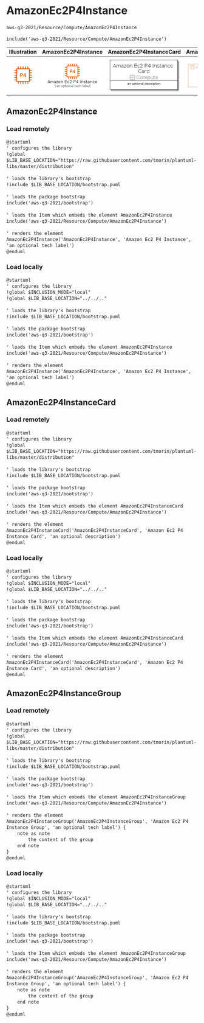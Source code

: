 # AmazonEc2P4Instance


```text
aws-q3-2021/Resource/Compute/AmazonEc2P4Instance
```

```text
include('aws-q3-2021/Resource/Compute/AmazonEc2P4Instance')
```



| Illustration | AmazonEc2P4Instance | AmazonEc2P4InstanceCard | AmazonEc2P4InstanceGroup |
| :---: | :---: | :---: | :---: |
| ![illustration for Illustration](../../../aws-q3-2021/Resource/Compute/AmazonEc2P4Instance.png) | ![illustration for AmazonEc2P4Instance](../../../aws-q3-2021/Resource/Compute/AmazonEc2P4Instance.Local.png) | ![illustration for AmazonEc2P4InstanceCard](../../../aws-q3-2021/Resource/Compute/AmazonEc2P4InstanceCard.Local.png) | ![illustration for AmazonEc2P4InstanceGroup](../../../aws-q3-2021/Resource/Compute/AmazonEc2P4InstanceGroup.Local.png) |




## AmazonEc2P4Instance

### Load remotely
```plantuml
@startuml
' configures the library
!global $LIB_BASE_LOCATION="https://raw.githubusercontent.com/tmorin/plantuml-libs/master/distribution"

' loads the library's bootstrap
!include $LIB_BASE_LOCATION/bootstrap.puml

' loads the package bootstrap
include('aws-q3-2021/bootstrap')

' loads the Item which embeds the element AmazonEc2P4Instance
include('aws-q3-2021/Resource/Compute/AmazonEc2P4Instance')

' renders the element
AmazonEc2P4Instance('AmazonEc2P4Instance', 'Amazon Ec2 P4 Instance', 'an optional tech label')
@enduml
```

### Load locally
```plantuml
@startuml
' configures the library
!global $INCLUSION_MODE="local"
!global $LIB_BASE_LOCATION="../../.."

' loads the library's bootstrap
!include $LIB_BASE_LOCATION/bootstrap.puml

' loads the package bootstrap
include('aws-q3-2021/bootstrap')

' loads the Item which embeds the element AmazonEc2P4Instance
include('aws-q3-2021/Resource/Compute/AmazonEc2P4Instance')

' renders the element
AmazonEc2P4Instance('AmazonEc2P4Instance', 'Amazon Ec2 P4 Instance', 'an optional tech label')
@enduml
```

## AmazonEc2P4InstanceCard

### Load remotely
```plantuml
@startuml
' configures the library
!global $LIB_BASE_LOCATION="https://raw.githubusercontent.com/tmorin/plantuml-libs/master/distribution"

' loads the library's bootstrap
!include $LIB_BASE_LOCATION/bootstrap.puml

' loads the package bootstrap
include('aws-q3-2021/bootstrap')

' loads the Item which embeds the element AmazonEc2P4InstanceCard
include('aws-q3-2021/Resource/Compute/AmazonEc2P4Instance')

' renders the element
AmazonEc2P4InstanceCard('AmazonEc2P4InstanceCard', 'Amazon Ec2 P4 Instance Card', 'an optional description')
@enduml
```

### Load locally
```plantuml
@startuml
' configures the library
!global $INCLUSION_MODE="local"
!global $LIB_BASE_LOCATION="../../.."

' loads the library's bootstrap
!include $LIB_BASE_LOCATION/bootstrap.puml

' loads the package bootstrap
include('aws-q3-2021/bootstrap')

' loads the Item which embeds the element AmazonEc2P4InstanceCard
include('aws-q3-2021/Resource/Compute/AmazonEc2P4Instance')

' renders the element
AmazonEc2P4InstanceCard('AmazonEc2P4InstanceCard', 'Amazon Ec2 P4 Instance Card', 'an optional description')
@enduml
```

## AmazonEc2P4InstanceGroup

### Load remotely
```plantuml
@startuml
' configures the library
!global $LIB_BASE_LOCATION="https://raw.githubusercontent.com/tmorin/plantuml-libs/master/distribution"

' loads the library's bootstrap
!include $LIB_BASE_LOCATION/bootstrap.puml

' loads the package bootstrap
include('aws-q3-2021/bootstrap')

' loads the Item which embeds the element AmazonEc2P4InstanceGroup
include('aws-q3-2021/Resource/Compute/AmazonEc2P4Instance')

' renders the element
AmazonEc2P4InstanceGroup('AmazonEc2P4InstanceGroup', 'Amazon Ec2 P4 Instance Group', 'an optional tech label') {
    note as note
        the content of the group
    end note
}
@enduml
```

### Load locally
```plantuml
@startuml
' configures the library
!global $INCLUSION_MODE="local"
!global $LIB_BASE_LOCATION="../../.."

' loads the library's bootstrap
!include $LIB_BASE_LOCATION/bootstrap.puml

' loads the package bootstrap
include('aws-q3-2021/bootstrap')

' loads the Item which embeds the element AmazonEc2P4InstanceGroup
include('aws-q3-2021/Resource/Compute/AmazonEc2P4Instance')

' renders the element
AmazonEc2P4InstanceGroup('AmazonEc2P4InstanceGroup', 'Amazon Ec2 P4 Instance Group', 'an optional tech label') {
    note as note
        the content of the group
    end note
}
@enduml
```

